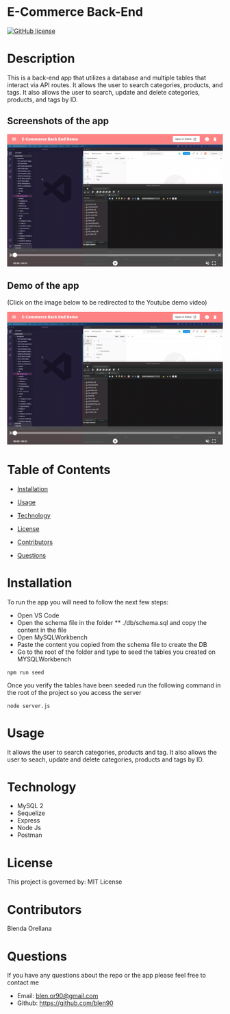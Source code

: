# E-Commerce Back-End

[![GitHub license](https://img.shields.io/badge/License-MIT-blue.svg)]()

# Description

This is a back-end app that utilizes a database and multiple tables that interact via API routes. It allows the user to search categories, products, and tags. It also allows the user to search, update and delete categories, products, and tags by ID.

## Screenshots of the app

![E-Commerce Back-End](./assets/demo-screenshot.jpg)

## Demo of the app

(Click on the image below to be redirected to the Youtube demo video)

[![E-Commerce Back-End Demo](./assets/demo-screenshot.jpg)](https://youtu.be/2fE65vyScys)


# Table of Contents

* [Installation](#installation)
    
* [Usage](#usage)

* [Technology](#technology)

* [License](#license)

* [Contributors](#contributors)

* [Questions](#questions)

# Installation

To run the app you will need to follow the next few steps:

* Open VS Code
* Open the schema file in the folder ** ./db/schema.sql and copy the content in the file
* Open MySQLWorkbench
* Paste the content you copied from the schema file to create the DB
* Go to the root of the folder and type to seed the tables you created on MYSQLWorkbench

```
npm run seed
```
Once you verify the tables have been seeded run the following command in the root of the project so you access the server
```
node server.js
```

# Usage

It allows the user to search categories, products and tag. It also allows the user to seach, update and delete categories, products and tags by ID.

# Technology

* MySQL 2
* Sequelize
* Express
* Node Js
* Postman

# License 

This project is governed by: MIT License

# Contributors

Blenda Orellana

# Questions

If you have any questions about the repo or the app please feel free to contact me
 * Email: blen.or90@gmail.com
 * Github: https://github.com/blen90
